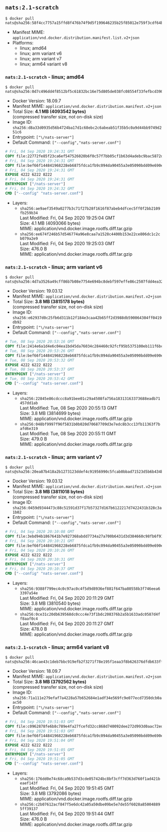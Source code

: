 ## `nats:2.1-scratch`

```console
$ docker pull nats@sha256:58f4cc7757a15ffd8f476b74f9d5f199646235b25f85012e759f3cdf64b510a5
```

-	Manifest MIME: `application/vnd.docker.distribution.manifest.list.v2+json`
-	Platforms:
	-	linux; amd64
	-	linux; arm variant v6
	-	linux; arm variant v7
	-	linux; arm64 variant v8

### `nats:2.1-scratch` - linux; amd64

```console
$ docker pull nats@sha256:0d7c496dd4f8512bf5c61832bc16e75d805de038fc08554f33fefbcd3907c4b2
```

-	Docker Version: 18.09.7
-	Manifest MIME: `application/vnd.docker.distribution.manifest.v2+json`
-	Total Size: **4.1 MB (4093542 bytes)**  
	(compressed transfer size, not on-disk size)
-	Image ID: `sha256:d8a33d0935d56b4724ba17d1c68ebc2c6abeab51f35b5c0a9d44bb9749d251c6`
-	Entrypoint: `["\/nats-server"]`
-	Default Command: `["--config","nats-server.conf"]`

```dockerfile
# Fri, 04 Sep 2020 19:24:31 GMT
COPY file:22772fe85f23ca6ef547526020b6f0c57f7bb05cf1b63d4adebc9bac5872d5ce in /nats-server 
# Fri, 04 Sep 2020 19:24:31 GMT
COPY file:bef66f144841968228eb6875fdca1fb9c094da90455a3e05090bdd09e690e7ea in /nats-server.conf 
# Fri, 04 Sep 2020 19:24:31 GMT
EXPOSE 4222 6222 8222
# Fri, 04 Sep 2020 19:24:31 GMT
ENTRYPOINT ["/nats-server"]
# Fri, 04 Sep 2020 19:24:32 GMT
CMD ["--config" "nats-server.conf"]
```

-	Layers:
	-	`sha256:ae9aef3549a0277b3c71f27b28f1616f87abeb4dfcec5ff0f2bb2109fb259b34`  
		Last Modified: Fri, 04 Sep 2020 19:25:04 GMT  
		Size: 4.1 MB (4093066 bytes)  
		MIME: application/vnd.docker.image.rootfs.diff.tar.gzip
	-	`sha256:ee674f246b57d546774a96e8caa7a1528c4400b153e22ce806dc1c2cb079a2e9`  
		Last Modified: Fri, 04 Sep 2020 19:25:03 GMT  
		Size: 476.0 B  
		MIME: application/vnd.docker.image.rootfs.diff.tar.gzip

### `nats:2.1-scratch` - linux; arm variant v6

```console
$ docker pull nats@sha256:4d7a3526a49cff86b7b08e7754e694bc8debf597effe86c2507fdd4ea32487c7
```

-	Docker Version: 19.03.12
-	Manifest MIME: `application/vnd.docker.distribution.manifest.v2+json`
-	Total Size: **3.8 MB (3815178 bytes)**  
	(compressed transfer size, not on-disk size)
-	Image ID: `sha256:e62937d0c25fb6d311b12f184e3caa42b65ff2d3988db590064304ff0419db92`
-	Entrypoint: `["\/nats-server"]`
-	Default Command: `["--config","nats-server.conf"]`

```dockerfile
# Tue, 08 Sep 2020 20:53:16 GMT
COPY file:2414e6a1d4e6c04ea1bd45da76034c284460c92fcf95b5375100eb111f6bcb4f in /nats-server 
# Tue, 08 Sep 2020 20:53:26 GMT
COPY file:bef66f144841968228eb6875fdca1fb9c094da90455a3e05090bdd09e690e7ea in /nats-server.conf 
# Tue, 08 Sep 2020 20:53:32 GMT
EXPOSE 4222 6222 8222
# Tue, 08 Sep 2020 20:53:37 GMT
ENTRYPOINT ["/nats-server"]
# Tue, 08 Sep 2020 20:53:42 GMT
CMD ["--config" "nats-server.conf"]
```

-	Layers:
	-	`sha256:22845e86cdccc8a91bee01c29a4508fa756a18313163373688eadb71457dd1ab`  
		Last Modified: Tue, 08 Sep 2020 20:55:13 GMT  
		Size: 3.8 MB (3814699 bytes)  
		MIME: application/vnd.docker.image.rootfs.diff.tar.gzip
	-	`sha256:048bf9997f96f5831b0b020d70687709d3e7edc8b3cc13fb11363f7bafd6e319`  
		Last Modified: Tue, 08 Sep 2020 20:55:11 GMT  
		Size: 479.0 B  
		MIME: application/vnd.docker.image.rootfs.diff.tar.gzip

### `nats:2.1-scratch` - linux; arm variant v7

```console
$ docker pull nats@sha256:20ea87b418a2b1273123ddef4c91956990c5fcab0bbad71523d5b6b434be249c
```

-	Docker Version: 19.03.12
-	Manifest MIME: `application/vnd.docker.distribution.manifest.v2+json`
-	Total Size: **3.8 MB (3811018 bytes)**  
	(compressed transfer size, not on-disk size)
-	Image ID: `sha256:0459d9344473c88c51591d37f17b57327d167b6122217d7422431b328c3a1b02`
-	Entrypoint: `["\/nats-server"]`
-	Default Command: `["--config","nats-server.conf"]`

```dockerfile
# Fri, 04 Sep 2020 20:10:08 GMT
COPY file:3ebd94b1867641b7e927368abdd7734a27a700b6431d3d384660c98fb6f91ae9 in /nats-server 
# Fri, 04 Sep 2020 20:10:21 GMT
COPY file:bef66f144841968228eb6875fdca1fb9c094da90455a3e05090bdd09e690e7ea in /nats-server.conf 
# Fri, 04 Sep 2020 20:10:26 GMT
EXPOSE 4222 6222 8222
# Fri, 04 Sep 2020 20:10:31 GMT
ENTRYPOINT ["/nats-server"]
# Fri, 04 Sep 2020 20:10:37 GMT
CMD ["--config" "nats-server.conf"]
```

-	Layers:
	-	`sha256:9388f799ec4c0c97ac0c4f5d9d8936ef881f647ba80558b3f746eea63397a54e`  
		Last Modified: Fri, 04 Sep 2020 20:11:29 GMT  
		Size: 3.8 MB (3810540 bytes)  
		MIME: application/vnd.docker.image.rootfs.diff.tar.gzip
	-	`sha256:0ce31c20db639568dc0ccc4e73f1bdc208376b2a5b1633adc0587d4ff8aaf0c4`  
		Last Modified: Fri, 04 Sep 2020 20:11:27 GMT  
		Size: 478.0 B  
		MIME: application/vnd.docker.image.rootfs.diff.tar.gzip

### `nats:2.1-scratch` - linux; arm64 variant v8

```console
$ docker pull nats@sha256:46cae43c1deb7bbc919efb2f3271f78e195f1eaa3f8b626376dfdb633ff3b555
```

-	Docker Version: 18.09.7
-	Manifest MIME: `application/vnd.docker.distribution.manifest.v2+json`
-	Total Size: **3.8 MB (3792562 bytes)**  
	(compressed transfer size, not on-disk size)
-	Image ID: `sha256:71a111e279efaf7a4228a57b652684e1adf34e569fc9e077ecd7350dcb0aac50`
-	Entrypoint: `["\/nats-server"]`
-	Default Command: `["--config","nats-server.conf"]`

```dockerfile
# Fri, 04 Sep 2020 19:51:03 GMT
COPY file:c0962878fe6b8c789e4fa27fcefd32cc868d740092dee272d993d0aac72edeca in /nats-server 
# Fri, 04 Sep 2020 19:51:03 GMT
COPY file:bef66f144841968228eb6875fdca1fb9c094da90455a3e05090bdd09e690e7ea in /nats-server.conf 
# Fri, 04 Sep 2020 19:51:04 GMT
EXPOSE 4222 6222 8222
# Fri, 04 Sep 2020 19:51:05 GMT
ENTRYPOINT ["/nats-server"]
# Fri, 04 Sep 2020 19:51:05 GMT
CMD ["--config" "nats-server.conf"]
```

-	Layers:
	-	`sha256:176dd0e74c68ca9b537d3cde057424bc8bf3cff7d363d760f1ad421beaef143f`  
		Last Modified: Fri, 04 Sep 2020 19:51:45 GMT  
		Size: 3.8 MB (3792086 bytes)  
		MIME: application/vnd.docker.image.rootfs.diff.tar.gzip
	-	`sha256:c2b07612acf847f5e6dc42a05a50dbe09be5e7de55f6028a850048895ff39137`  
		Last Modified: Fri, 04 Sep 2020 19:51:44 GMT  
		Size: 476.0 B  
		MIME: application/vnd.docker.image.rootfs.diff.tar.gzip
